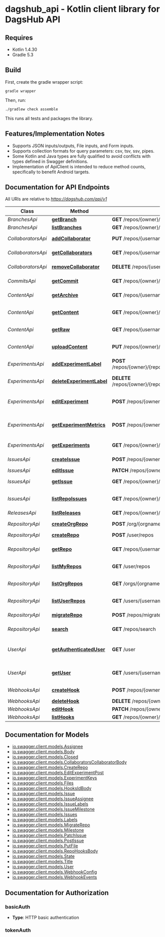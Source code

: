 # dagshub_api - Kotlin client library for DagsHub API

## Requires

* Kotlin 1.4.30
* Gradle 5.3

## Build

First, create the gradle wrapper script:

```
gradle wrapper
```

Then, run:

```
./gradlew check assemble
```

This runs all tests and packages the library.

## Features/Implementation Notes

* Supports JSON inputs/outputs, File inputs, and Form inputs.
* Supports collection formats for query parameters: csv, tsv, ssv, pipes.
* Some Kotlin and Java types are fully qualified to avoid conflicts with types defined in Swagger definitions.
* Implementation of ApiClient is intended to reduce method counts, specifically to benefit Android targets.

<a name="documentation-for-api-endpoints"></a>
## Documentation for API Endpoints

All URIs are relative to *https://dagshub.com/api/v1*

Class | Method | HTTP request | Description
------------ | ------------- | ------------- | -------------
*BranchesApi* | [**getBranch**](docs/BranchesApi.md#getbranch) | **GET** /repos/{owner}/{repo}/branches/{branch} | Get Branch
*BranchesApi* | [**listBranches**](docs/BranchesApi.md#listbranches) | **GET** /repos/{owner}/{repo}/branches | List Branches
*CollaboratorsApi* | [**addCollaborator**](docs/CollaboratorsApi.md#addcollaborator) | **PUT** /repos/{username}/{repo}/collaborators/{collaborator} | Add user as a collaborator
*CollaboratorsApi* | [**getCollaborators**](docs/CollaboratorsApi.md#getcollaborators) | **GET** /repos/{username}/{repo}/collaborators | Get collaborators
*CollaboratorsApi* | [**removeCollaborator**](docs/CollaboratorsApi.md#removecollaborator) | **DELETE** /repos/{username}/{repo}/collaborators/{collaborator} | Delete collaborator
*CommitsApi* | [**getCommit**](docs/CommitsApi.md#getcommit) | **GET** /repos/{owner}/{repo}/commits/{sha} | Get a single commit
*ContentApi* | [**getArchive**](docs/ContentApi.md#getarchive) | **GET** /repos/{username}/{repo}/archive/{ref}/{format} | Download archive
*ContentApi* | [**getContent**](docs/ContentApi.md#getcontent) | **GET** /repos/{owner}/{repo}/content/{branch}/{path} | List data in a repository folder
*ContentApi* | [**getRaw**](docs/ContentApi.md#getraw) | **GET** /repos/{username}/{repo}/raw/{ref}/{path} | Download raw content
*ContentApi* | [**uploadContent**](docs/ContentApi.md#uploadcontent) | **PUT** /repos/{owner}/{repo}/content/{branch}/{path} | Upload data to a repository
*ExperimentsApi* | [**addExperimentLabel**](docs/ExperimentsApi.md#addexperimentlabel) | **POST** /repos/{owner}/{repo}/experiments/experiment/{experimentKey}/labels/{experimentLabel} | Add label to experiment
*ExperimentsApi* | [**deleteExperimentLabel**](docs/ExperimentsApi.md#deleteexperimentlabel) | **DELETE** /repos/{owner}/{repo}/experiments/experiment/{experimentKey}/labels/{experimentLabel} | Delete experiment label
*ExperimentsApi* | [**editExperiment**](docs/ExperimentsApi.md#editexperiment) | **POST** /repos/{owner}/{repo}/experiments/experiment/{experimentKey} | Edit experiment info
*ExperimentsApi* | [**getExperimentMetrics**](docs/ExperimentsApi.md#getexperimentmetrics) | **POST** /repos/{owner}/{repo}/experiments/metricsForExperiments | Get experiment metrics for experiment
*ExperimentsApi* | [**getExperiments**](docs/ExperimentsApi.md#getexperiments) | **GET** /repos/{owner}/{repo}/experiments | List Experiments
*IssuesApi* | [**createIssue**](docs/IssuesApi.md#createissue) | **POST** /repos/{owner}/{repo}/issues | Create an issue
*IssuesApi* | [**editIssue**](docs/IssuesApi.md#editissue) | **PATCH** /repos/{owner}/{repo}/issues | Edit an issue
*IssuesApi* | [**getIssue**](docs/IssuesApi.md#getissue) | **GET** /repos/{owner}/{repo}/issues/{index} | Get a single issue
*IssuesApi* | [**listRepoIssues**](docs/IssuesApi.md#listrepoissues) | **GET** /repos/{owner}/{repo}/issues | List issues for a repository
*ReleasesApi* | [**listReleases**](docs/ReleasesApi.md#listreleases) | **GET** /repos/{owner}/{repo}/releases | List Releases
*RepositoryApi* | [**createOrgRepo**](docs/RepositoryApi.md#createorgrepo) | **POST** /org/{orgname}/repos | Create in organization
*RepositoryApi* | [**createRepo**](docs/RepositoryApi.md#createrepo) | **POST** /user/repos | Create
*RepositoryApi* | [**getRepo**](docs/RepositoryApi.md#getrepo) | **GET** /repos/{username}/{repo} | Get repository information
*RepositoryApi* | [**listMyRepos**](docs/RepositoryApi.md#listmyrepos) | **GET** /user/repos | List your repositories
*RepositoryApi* | [**listOrgRepos**](docs/RepositoryApi.md#listorgrepos) | **GET** /orgs/{orgname}/repos | List organization repositories
*RepositoryApi* | [**listUserRepos**](docs/RepositoryApi.md#listuserrepos) | **GET** /users/{username}/repos | List user repositories
*RepositoryApi* | [**migrateRepo**](docs/RepositoryApi.md#migraterepo) | **POST** /repos/migrate | Migrate repository
*RepositoryApi* | [**search**](docs/RepositoryApi.md#search) | **GET** /repos/search | Search repositories
*UserApi* | [**getAuthenticatedUser**](docs/UserApi.md#getauthenticateduser) | **GET** /user | Get authenticated user information
*UserApi* | [**getUser**](docs/UserApi.md#getuser) | **GET** /users/{username} | Get information about a user
*WebhooksApi* | [**createHook**](docs/WebhooksApi.md#createhook) | **POST** /repos/{owner}/{repo}/hooks | Create a hook
*WebhooksApi* | [**deleteHook**](docs/WebhooksApi.md#deletehook) | **DELETE** /repos/{owner}/{repo}/hooks/{id} | Delete a hook
*WebhooksApi* | [**editHook**](docs/WebhooksApi.md#edithook) | **PATCH** /repos/{owner}/{repo}/hooks/{id} | Edit a hook
*WebhooksApi* | [**listHooks**](docs/WebhooksApi.md#listhooks) | **GET** /repos/{owner}/{repo}/hooks | List hooks

<a name="documentation-for-models"></a>
## Documentation for Models

 - [io.swagger.client.models.Assignee](docs/Assignee.md)
 - [io.swagger.client.models.Body](docs/Body.md)
 - [io.swagger.client.models.Closed](docs/Closed.md)
 - [io.swagger.client.models.CollaboratorsCollaboratorBody](docs/CollaboratorsCollaboratorBody.md)
 - [io.swagger.client.models.CreateRepo](docs/CreateRepo.md)
 - [io.swagger.client.models.EditExperimentPost](docs/EditExperimentPost.md)
 - [io.swagger.client.models.ExperimentKeys](docs/ExperimentKeys.md)
 - [io.swagger.client.models.Files](docs/Files.md)
 - [io.swagger.client.models.HooksIdBody](docs/HooksIdBody.md)
 - [io.swagger.client.models.Issue](docs/Issue.md)
 - [io.swagger.client.models.IssueAssignee](docs/IssueAssignee.md)
 - [io.swagger.client.models.IssueLabels](docs/IssueLabels.md)
 - [io.swagger.client.models.IssueMilestone](docs/IssueMilestone.md)
 - [io.swagger.client.models.Issues](docs/Issues.md)
 - [io.swagger.client.models.Labels](docs/Labels.md)
 - [io.swagger.client.models.MigrateRepo](docs/MigrateRepo.md)
 - [io.swagger.client.models.Milestone](docs/Milestone.md)
 - [io.swagger.client.models.PatchIssue](docs/PatchIssue.md)
 - [io.swagger.client.models.PostIssue](docs/PostIssue.md)
 - [io.swagger.client.models.PutFile](docs/PutFile.md)
 - [io.swagger.client.models.RepoHooksBody](docs/RepoHooksBody.md)
 - [io.swagger.client.models.State](docs/State.md)
 - [io.swagger.client.models.Title](docs/Title.md)
 - [io.swagger.client.models.User](docs/User.md)
 - [io.swagger.client.models.WebhookConfig](docs/WebhookConfig.md)
 - [io.swagger.client.models.WebhookEvents](docs/WebhookEvents.md)

<a name="documentation-for-authorization"></a>
## Documentation for Authorization

<a name="basicAuth"></a>
### basicAuth

- **Type**: HTTP basic authentication

<a name="tokenAuth"></a>
### tokenAuth


